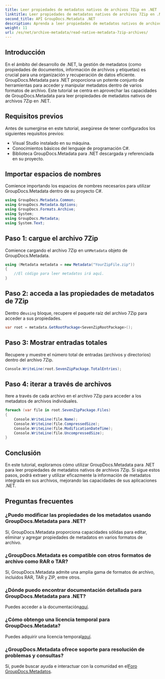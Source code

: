 ```yaml
---
title: Leer propiedades de metadatos nativos de archivos 7Zip en .NET
linktitle: Leer propiedades de metadatos nativos de archivos 7Zip en .NET
second_title: API GroupDocs.Metadata .NET
description: Aprenda a leer propiedades de metadatos nativos de archivos 7Zip usando GroupDocs.Metadata para .NET. Mejore las capacidades de administración de datos de su aplicación .NET.
weight: 11
url: /es/net/archive-metadata/read-native-metadata-7zip-archives/
---
```

## Introducción
En el ámbito del desarrollo de .NET, la gestión de metadatos (como propiedades de documentos, información de archivos y etiquetas) es crucial para una organización y recuperación de datos eficiente. GroupDocs.Metadata para .NET proporciona un potente conjunto de herramientas para acceder y manipular metadatos dentro de varios formatos de archivo. Este tutorial se centra en aprovechar las capacidades de GroupDocs.Metadata para leer propiedades de metadatos nativos de archivos 7Zip en .NET. 
## Requisitos previos
Antes de sumergirse en este tutorial, asegúrese de tener configurados los siguientes requisitos previos:
- Visual Studio instalado en su máquina.
- Conocimientos básicos del lenguaje de programación C#.
- Biblioteca GroupDocs.Metadata para .NET descargada y referenciada en su proyecto.

## Importar espacios de nombres
Comience importando los espacios de nombres necesarios para utilizar GroupDocs.Metadata dentro de su proyecto C#.
```csharp
using GroupDocs.Metadata.Common;
using GroupDocs.Metadata.Options;
using GroupDocs.Formats.Archive;
using System;
using GroupDocs.Metadata;
using System.Text;
```
## Paso 1: cargue el archivo 7Zip
 Comience cargando el archivo 7Zip en un`Metadata` objeto de GroupDocs.Metadata.
```csharp
using (Metadata metadata = new Metadata("YourZipFile.zip"))
{
    //El código para leer metadatos irá aquí.
}
```
## Paso 2: acceda a las propiedades de metadatos de 7Zip
 Dentro de`using` bloque, recupere el paquete raíz del archivo 7Zip para acceder a sus propiedades.
```csharp
var root = metadata.GetRootPackage<SevenZipRootPackage>();
```
## Paso 3: Mostrar entradas totales
Recupere y muestre el número total de entradas (archivos y directorios) dentro del archivo 7Zip.
```csharp
Console.WriteLine(root.SevenZipPackage.TotalEntries);
```
## Paso 4: iterar a través de archivos
Itere a través de cada archivo en el archivo 7Zip para acceder a los metadatos de archivos individuales.
```csharp
foreach (var file in root.SevenZipPackage.Files)
{
    Console.WriteLine(file.Name);
    Console.WriteLine(file.CompressedSize);
    Console.WriteLine(file.ModificationDateTime);
    Console.WriteLine(file.UncompressedSize);
}
```

## Conclusión
En este tutorial, exploramos cómo utilizar GroupDocs.Metadata para .NET para leer propiedades de metadatos nativos de archivos 7Zip. Si sigue estos pasos, podrá extraer y utilizar eficazmente la información de metadatos integrada en sus archivos, mejorando las capacidades de sus aplicaciones .NET.

## Preguntas frecuentes
### ¿Puedo modificar las propiedades de los metadatos usando GroupDocs.Metadata para .NET?
Sí, GroupDocs.Metadata proporciona capacidades sólidas para editar, eliminar y agregar propiedades de metadatos en varios formatos de archivo.
### ¿GroupDocs.Metadata es compatible con otros formatos de archivo como RAR o TAR?
Sí, GroupDocs.Metadata admite una amplia gama de formatos de archivo, incluidos RAR, TAR y ZIP, entre otros.
### ¿Dónde puedo encontrar documentación detallada para GroupDocs.Metadata para .NET?
 Puedes acceder a la documentación[aquí](https://tutorials.groupdocs.com/metadata/net/).
### ¿Cómo obtengo una licencia temporal para GroupDocs.Metadata?
 Puedes adquirir una licencia temporal[aquí](https://purchase.groupdocs.com/temporary-license/).
### ¿GroupDocs.Metadata ofrece soporte para resolución de problemas y consultas?
 Sí, puede buscar ayuda e interactuar con la comunidad en el[Foro GroupDocs.Metadatos](https://forum.groupdocs.com/c/metadata/14).